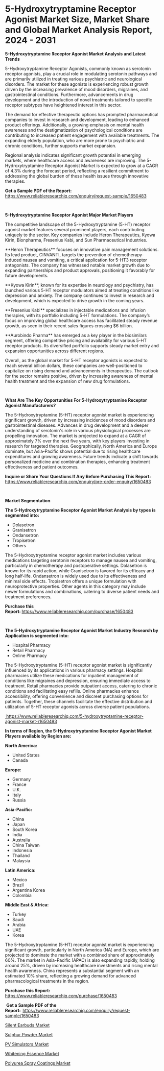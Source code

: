 <p><h1>5-Hydroxytryptamine Receptor Agonist Market Size, Market Share and Global Market Analysis Report, 2024 - 2031</h1></p><p><strong>5-Hydroxytryptamine Receptor Agonist Market Analysis and Latest Trends</strong></p>
<p><p>5-Hydroxytryptamine Receptor Agonists, commonly known as serotonin receptor agonists, play a crucial role in modulating serotonin pathways and are primarily utilized in treating various psychiatric and neurological disorders. The market for these agonists is experiencing robust growth driven by the increasing prevalence of mood disorders, migraines, and gastrointestinal conditions. Furthermore, advancements in drug development and the introduction of novel treatments tailored to specific receptor subtypes have heightened interest in this sector.</p><p>The demand for effective therapeutic options has prompted pharmaceutical companies to invest in research and development, leading to enhanced product offerings. Additionally, a growing emphasis on mental health awareness and the destigmatization of psychological conditions are contributing to increased patient engagement with available treatments. The expanding elderly population, who are more prone to psychiatric and chronic conditions, further supports market expansion.</p><p>Regional analysis indicates significant growth potential in emerging markets, where healthcare access and awareness are improving. The 5-Hydroxytryptamine Receptor Agonist Market is expected to grow at a CAGR of 4.3% during the forecast period, reflecting a resilient commitment to addressing the global burden of these health issues through innovative therapies.</p></p>
<p><strong>Get a Sample PDF of the Report:&nbsp;</strong> <a href="https://www.reliableresearchiq.com/enquiry/request-sample/1650483?utm_campaign=104&utm_medium=2&utm_source=Github&utm_content=ia&utm_term=26092024&utm_id=5-hydroxytryptamine-receptor-agonist">https://www.reliableresearchiq.com/enquiry/request-sample/1650483</a></p>
<p>&nbsp;</p>
<p><strong>5-Hydroxytryptamine Receptor Agonist Major Market Players</strong></p>
<p><p>The competitive landscape of the 5-Hydroxytryptamine (5-HT) receptor agonist market features several prominent players, each contributing uniquely to the sector. Key companies include Heron Therapeutics, Kyowa Kirin, Bionpharma, Fresenius Kabi, and Sun Pharmaceutical Industries.</p><p>**Heron Therapeutics** focuses on innovative pain management solutions. Its lead product, CINVANTI, targets the prevention of chemotherapy-induced nausea and vomiting, a critical application for 5-HT3 receptor antagonists. The company has witnessed notable market growth due to expanding partnerships and product approvals, positioning it favorably for future developments.</p><p>**Kyowa Kirin**, known for its expertise in neurology and psychiatry, has launched various 5-HT receptor modulators aimed at treating conditions like depression and anxiety. The company continues to invest in research and development, which is expected to drive growth in the coming years.</p><p>**Fresenius Kabi** specializes in injectable medications and infusion therapies, with its portfolio including 5-HT formulations. The company’s focus on improving global healthcare access has facilitated steady revenue growth, as seen in their recent sales figures crossing $6 billion.</p><p>**Aurobindo Pharma** has emerged as a key player in the biosimilars segment, offering competitive pricing and availability for various 5-HT receptor products. Its diversified portfolio supports steady market entry and expansion opportunities across different regions.</p><p>Overall, as the global market for 5-HT receptor agonists is expected to reach several billion dollars, these companies are well-positioned to capitalize on rising demand and advancements in therapeutics. The outlook for the sector remains positive, driven by increasing awareness of mental health treatment and the expansion of new drug formulations.</p></p>
<p>&nbsp;</p>
<p><strong>What Are The Key Opportunities For 5-Hydroxytryptamine Receptor Agonist Manufacturers?</strong></p>
<p><p>The 5-Hydroxytryptamine (5-HT) receptor agonist market is experiencing significant growth, driven by increasing incidences of mood disorders and gastrointestinal diseases. Advances in drug development and a deeper understanding of serotonin's role in various physiological processes are propelling innovation. The market is projected to expand at a CAGR of approximately 7% over the next five years, with key players investing in research for targeted therapies. Geographically, North America and Europe dominate, but Asia-Pacific shows potential due to rising healthcare expenditures and growing awareness. Future trends indicate a shift towards personalized medicine and combination therapies, enhancing treatment effectiveness and patient outcomes.</p></p>
<p><strong>Inquire or Share Your Questions If Any Before Purchasing This Report:</strong> <a href="https://www.reliableresearchiq.com/enquiry/pre-order-enquiry/1650483?utm_campaign=104&utm_medium=2&utm_source=Github&utm_content=ia&utm_term=26092024&utm_id=5-hydroxytryptamine-receptor-agonist">https://www.reliableresearchiq.com/enquiry/pre-order-enquiry/1650483</a></p>
<p>&nbsp;</p>
<p><strong>Market Segmentation</strong></p>
<p><strong>The 5-Hydroxytryptamine Receptor Agonist Market Analysis by types is segmented into:</strong></p>
<p><ul><li>Dolasetron</li><li>Granisetron</li><li>Ondansetron</li><li>Tropisetron</li><li>Others</li></ul></p>
<p><p>The 5-Hydroxytryptamine receptor agonist market includes various medications targeting serotonin receptors to manage nausea and vomiting, particularly in chemotherapy and postoperative settings. Dolasetron is known for its rapid action, while Granisetron is favored for its efficacy and long half-life. Ondansetron is widely used due to its effectiveness and minimal side effects. Tropisetron offers a unique formulation with neuroprotective properties. Other agents in this category may include newer formulations and combinations, catering to diverse patient needs and treatment preferences.</p></p>
<p><strong>Purchase this Report:&nbsp;</strong><a href="https://www.reliableresearchiq.com/purchase/1650483?utm_campaign=104&utm_medium=2&utm_source=Github&utm_content=ia&utm_term=26092024&utm_id=5-hydroxytryptamine-receptor-agonist">https://www.reliableresearchiq.com/purchase/1650483</a></p>
<p>&nbsp;</p>
<p><strong>The 5-Hydroxytryptamine Receptor Agonist Market Industry Research by Application is segmented into:</strong></p>
<p><ul><li>Hospital Pharmacy</li><li>Retail Pharmacy</li><li>Online Pharmacy</li></ul></p>
<p><p>The 5-Hydroxytryptamine (5-HT) receptor agonist market is significantly influenced by its applications in various pharmacy settings. Hospital pharmacies utilize these medications for inpatient management of conditions like migraines and depression, ensuring immediate access to treatment. Retail pharmacies provide outpatient access, catering to chronic conditions and facilitating easy refills. Online pharmacies enhance accessibility, offering convenience and discreet purchasing options for patients. Together, these channels facilitate the effective distribution and utilization of 5-HT receptor agonists across diverse patient populations.</p></p>
<p><a href="https://www.reliableresearchiq.com/5-hydroxytryptamine-receptor-agonist-market-r1650483?utm_campaign=104&utm_medium=2&utm_source=Github&utm_content=ia&utm_term=26092024&utm_id=5-hydroxytryptamine-receptor-agonist">&nbsp;https://www.reliableresearchiq.com/5-hydroxytryptamine-receptor-agonist-market-r1650483</a></p>
<p><strong>In terms of Region, the 5-Hydroxytryptamine Receptor Agonist Market Players available by Region are:</strong></p>
<p>
    <p> <strong> North America: </strong>
        <ul>
            <li>United States</li>
            <li>Canada</li>
        </ul>
        </p> 
    <p> <strong> Europe: </strong>
        <ul>
            <li>Germany</li>
            <li>France</li>
            <li>U.K.</li>
            <li>Italy</li>
            <li>Russia</li>
        </ul>
        </p> 
    <p> <strong> Asia-Pacific: </strong>
        <ul>
            <li>China</li>
            <li>Japan</li>
            <li>South Korea</li>
            <li>India</li>
            <li>Australia</li>
            <li>China Taiwan</li>
            <li>Indonesia</li>
            <li>Thailand</li>
            <li>Malaysia</li>
        </ul>
        </p> 
    <p> <strong> Latin America: </strong>
        <ul>
            <li>Mexico</li>
            <li>Brazil</li>
            <li>Argentina Korea</li>
            <li>Colombia</li>
        </ul>
        </p> 
    <p> <strong> Middle East & Africa: </strong>
        <ul>
            <li>Turkey</li>
            <li>Saudi</li>
            <li>Arabia</li>
            <li>UAE</li>
            <li>Korea</li>
        </ul>
    </p>
    </p>
<p><p>The 5-Hydroxytryptamine (5-HT) receptor agonist market is experiencing significant growth, particularly in North America (NA) and Europe, which are projected to dominate the market with a combined share of approximately 60%. The market in Asia-Pacific (APAC) is also expanding rapidly, holding around 25%, driven by increasing healthcare investments and rising mental health awareness. China represents a substantial segment with an estimated 10% share, reflecting a growing demand for advanced pharmacological treatments in the region.</p></p>
<p><strong>Purchase this Report: </strong><a href="https://www.reliableresearchiq.com/purchase/1650483?utm_campaign=104&utm_medium=2&utm_source=Github&utm_content=ia&utm_term=26092024&utm_id=5-hydroxytryptamine-receptor-agonist">https://www.reliableresearchiq.com/purchase/1650483</a></p>
<p>&nbsp;<strong>Get a Sample PDF of the Report:&nbsp;&nbsp;</strong><a href="https://www.reliableresearchiq.com/enquiry/request-sample/1650483?utm_campaign=104&utm_medium=2&utm_source=Github&utm_content=ia&utm_term=26092024&utm_id=5-hydroxytryptamine-receptor-agonist">https://www.reliableresearchiq.com/enquiry/request-sample/1650483</a></p>
<p><strong></strong></p>
<p><p><a href="https://issuu.com/reportprime-2/docs/silent-earbuds-market-size-2030.ppt_9bf6de9e0dbdb4?utm_campaign=104&utm_medium=2&utm_source=Github&utm_content=ia&utm_term=26092024&utm_id=5-hydroxytryptamine-receptor-agonist">Silent Earbuds Market</a></p><p><a href="https://www.linkedin.com/pulse/sulphur-powder-market-research-report-forecast-growth-prospects-6dwdf?trackingId=GVqVlAaUQp%2Bj7MbnJfVVKw%3D%3D&utm_campaign=104&utm_medium=2&utm_source=Github&utm_content=ia&utm_term=26092024&utm_id=5-hydroxytryptamine-receptor-agonist">Sulphur Powder Market</a></p><p><a href="https://github.com/MelgarBasny/Market-Research-Report-List-1/blob/main/pv-simulators-market.md?utm_campaign=104&utm_medium=2&utm_source=Github&utm_content=ia&utm_term=26092024&utm_id=5-hydroxytryptamine-receptor-agonist">PV Simulators Market</a></p><p><a href="https://issuu.com/reportprime-2/docs/whitening-essence-market-size-2030._b703b9b12f0230?utm_campaign=104&utm_medium=2&utm_source=Github&utm_content=ia&utm_term=26092024&utm_id=5-hydroxytryptamine-receptor-agonist">Whitening Essence Market</a></p><p><a href="https://www.linkedin.com/pulse/why-should-you-invest-polyurea-spray-coatings-market-trends-leading-bbtjf?trackingId=MYOswYp%2FQN256xw2YCZMDA%3D%3D&utm_campaign=104&utm_medium=2&utm_source=Github&utm_content=ia&utm_term=26092024&utm_id=5-hydroxytryptamine-receptor-agonist">Polyurea Spray Coatings Market</a></p></p>